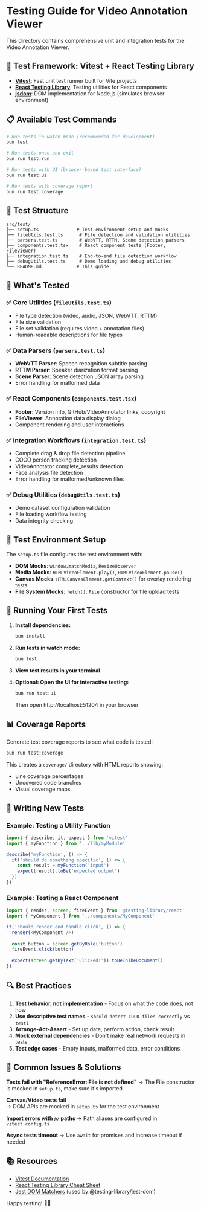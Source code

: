 # Testing Guide for Video Annotation Viewer

This directory contains comprehensive unit and integration tests for the Video Annotation Viewer.

## 🧪 **Test Framework: Vitest + React Testing Library**

- **[Vitest](https://vitest.dev/)**: Fast unit test runner built for Vite projects
- **[React Testing Library](https://testing-library.com/docs/react-testing-library/intro/)**: Testing utilities for React components
- **[jsdom](https://github.com/jsdom/jsdom)**: DOM implementation for Node.js (simulates browser environment)

## 📋 **Available Test Commands**

```bash
# Run tests in watch mode (recommended for development)
bun test

# Run tests once and exit
bun run test:run

# Run tests with UI (browser-based test interface)
bun run test:ui

# Run tests with coverage report
bun run test:coverage
```

## 📁 **Test Structure**

```
src/test/
├── setup.ts              # Test environment setup and mocks
├── fileUtils.test.ts      # File detection and validation utilities
├── parsers.test.ts        # WebVTT, RTTM, Scene detection parsers  
├── components.test.tsx    # React component tests (Footer, FileViewer)
├── integration.test.ts    # End-to-end file detection workflow
├── debugUtils.test.ts     # Demo loading and debug utilities
└── README.md             # This guide
```

## 🎯 **What's Tested**

### ✅ **Core Utilities** (`fileUtils.test.ts`)
- File type detection (video, audio, JSON, WebVTT, RTTM)
- File size validation 
- File set validation (requires video + annotation files)
- Human-readable descriptions for file types

### ✅ **Data Parsers** (`parsers.test.ts`)
- **WebVTT Parser**: Speech recognition subtitle parsing
- **RTTM Parser**: Speaker diarization format parsing
- **Scene Parser**: Scene detection JSON array parsing
- Error handling for malformed data

### ✅ **React Components** (`components.test.tsx`) 
- **Footer**: Version info, GitHub/VideoAnnotator links, copyright
- **FileViewer**: Annotation data display dialog
- Component rendering and user interactions

### ✅ **Integration Workflows** (`integration.test.ts`)
- Complete drag & drop file detection pipeline
- COCO person tracking detection
- VideoAnnotator complete_results detection
- Face analysis file detection
- Error handling for malformed/unknown files

### ✅ **Debug Utilities** (`debugUtils.test.ts`)
- Demo dataset configuration validation
- File loading workflow testing
- Data integrity checking

## 🔧 **Test Environment Setup**

The `setup.ts` file configures the test environment with:

- **DOM Mocks**: `window.matchMedia`, `ResizeObserver`
- **Media Mocks**: `HTMLVideoElement.play()`, `HTMLVideoElement.pause()`
- **Canvas Mocks**: `HTMLCanvasElement.getContext()` for overlay rendering tests
- **File System Mocks**: `fetch()`, `File` constructor for file upload tests

## 🚀 **Running Your First Tests**

1. **Install dependencies:**
   ```bash
   bun install
   ```

2. **Run tests in watch mode:**
   ```bash
   bun test
   ```

3. **View test results in your terminal**

4. **Optional: Open the UI for interactive testing:**
   ```bash
   bun run test:ui
   ```
   Then open http://localhost:51204 in your browser

## 📊 **Coverage Reports**

Generate test coverage reports to see what code is tested:

```bash
bun run test:coverage
```

This creates a `coverage/` directory with HTML reports showing:
- Line coverage percentages
- Uncovered code branches  
- Visual coverage maps

## 🐛 **Writing New Tests**

### Example: Testing a Utility Function
```typescript
import { describe, it, expect } from 'vitest'
import { myFunction } from '../lib/myModule'

describe('myFunction', () => {
  it('should do something specific', () => {
    const result = myFunction('input')
    expect(result).toBe('expected output')
  })
})
```

### Example: Testing a React Component
```typescript
import { render, screen, fireEvent } from '@testing-library/react'
import { MyComponent } from '../components/MyComponent'

it('should render and handle click', () => {
  render(<MyComponent />)
  
  const button = screen.getByRole('button')
  fireEvent.click(button)
  
  expect(screen.getByText('Clicked!')).toBeInTheDocument()
})
```

## 🔍 **Best Practices**

1. **Test behavior, not implementation** - Focus on what the code does, not how
2. **Use descriptive test names** - `should detect COCO files correctly` vs `test1`
3. **Arrange-Act-Assert** - Set up data, perform action, check result
4. **Mock external dependencies** - Don't make real network requests in tests
5. **Test edge cases** - Empty inputs, malformed data, error conditions

## 🚨 **Common Issues & Solutions**

**Tests fail with "ReferenceError: File is not defined"**
→ The File constructor is mocked in `setup.ts`, make sure it's imported

**Canvas/Video tests fail**  
→ DOM APIs are mocked in `setup.ts` for the test environment

**Import errors with `@/` paths**
→ Path aliases are configured in `vitest.config.ts`

**Async tests timeout**
→ Use `await` for promises and increase timeout if needed

## 📚 **Resources**

- [Vitest Documentation](https://vitest.dev/)
- [React Testing Library Cheat Sheet](https://testing-library.com/docs/react-testing-library/cheatsheet)
- [Jest DOM Matchers](https://github.com/testing-library/jest-dom) (used by @testing-library/jest-dom)

Happy testing! 🧪✨